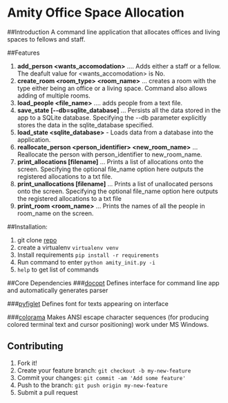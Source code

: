 # Amity Office Space Allocation
##Introduction
A command line application that allocates offices and living spaces to fellows and staff.

##Features
1. **add_person <fname> <lname> <role> <wants_accomodation>** .... Adds either a staff or a fellow. The deafult value for <wants_accomodation> is No.
2. **create_room <room_type> <room_name>** ... creates a room with the type either being an office or a living space. Command also allows adding of multiple rooms.
3. **load_people <file_name>** .... adds people from a text file.
4. **save_state [--db=sqlite_database]** ... Persists all the data stored in the app to a SQLite database. Specifying the --db parameter   explicitly stores the data in the sqlite_database specified.  
5. **load_state <sqlite_database>** - Loads data from a database into the application.
6. **reallocate_person <person_identifier> <new_room_name>** ... Reallocate the person with person_identifier to new_room_name.
7. **print_allocations [filename]** ... Prints a list of allocations onto the screen. Specifying the optional file_name option here outputs the registered allocations to a txt file.
8. **print_unallocations [filename]** ... Prints a list of unallocated persons onto the screen. Specifying the optional file_name option here outputs the registered allocations to a txt file
9. **print_room <room_name>** ... Prints  the names of all the people in room_name on the screen.


##Installation:
1. git clone [repo](https://github.com/Muthama-Kahohi/OfficeSpaceAllocation_CP1.git)
2. create a virtualenv `virtualenv venv`
3. Install requirements `pip install -r requirements`
4. Run command to enter `python amity_init.py -i`
5. `help` to get list of commands

##Core Dependencies	
###[docopt](http://docopt.org/)
Defines interface for command line app and automatically generates parser

###[pyfiglet](https://pypi.python.org/pypi/pyfiglet)
Defines font for texts appearing on interface

###[colorama](https://pypi.python.org/pypi/colorama)
Makes ANSI escape character sequences (for producing colored terminal text and cursor positioning) work under MS Windows.

## Contributing
1. Fork it!
2. Create your feature branch: `git checkout -b my-new-feature`
3. Commit your changes: `git commit -am 'Add some feature'`
4. Push to the branch: `git push origin my-new-feature`
5. Submit a pull request 